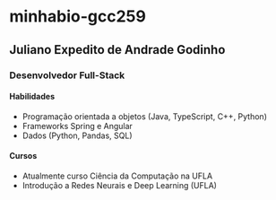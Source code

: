 # minhabio-gcc259
## Juliano Expedito de Andrade Godinho

### Desenvolvedor Full-Stack

#### Habilidades
- Programação orientada a objetos (Java, TypeScript, C++, Python)
- Frameworks Spring e Angular
- Dados (Python, Pandas, SQL)

#### Cursos
- Atualmente curso Ciência da Computação na UFLA
- Introdução a Redes Neurais e Deep Learning (UFLA)
